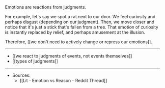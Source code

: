 Emotions are reactions from judgments. 

For example, let's say we spot a rat next to our door. We feel curiosity and perhaps disgust (depending on our judgment). Then, we move closer and notice that it's just a stick that's fallen from a tree. That emotion of curiosity is instantly replaced by relief, and perhaps amusement at the illusion. 

Therefore, [[we don't need to actively change or repress our emotions]].


---
 - [[we react to judgments of events, not events themselves]]
 - [[types of judgments]]
---
- Sources:
	-  [[Lit - Emotion vs Reason - Reddit Thread]]